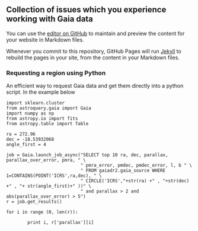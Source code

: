 ## Collection of issues which you experience working with Gaia data

You can use the [editor on GitHub](https://github.com/ignotur/GaiaGotchas/edit/master/README.md) to maintain and preview the content for your website in Markdown files.

Whenever you commit to this repository, GitHub Pages will run [Jekyll](https://jekyllrb.com/) to rebuild the pages in your site, from the content in your Markdown files.

### Requesting a region using Python

An efficient way to request Gaia data and get them directly into a python script.
In the example below 

```
import sklearn.cluster
from astroquery.gaia import Gaia
import numpy as np
from astropy.io import fits
from astropy.table import Table

ra = 272.96
dec = -18.53932068
angle_first = 4

job = Gaia.launch_job_async("SELECT top 10 ra, dec, parallax, parallax_over_error, pmra, " \
                            " pmra_error, pmdec, pmdec_error, l, b " \
                            " FROM gaiadr2.gaia_source WHERE 1=CONTAINS(POINT('ICRS',ra,dec), " \
                            " CIRCLE('ICRS',"+str(ra) +" , "+str(dec) +" , "+ str(angle_first)+" ))" \
                            " and parallax > 2 and abs(parallax_over_error) > 5")
r = job.get_results()

for i in range (0, len(r)):

        print i, r['parallax'][i]

```



